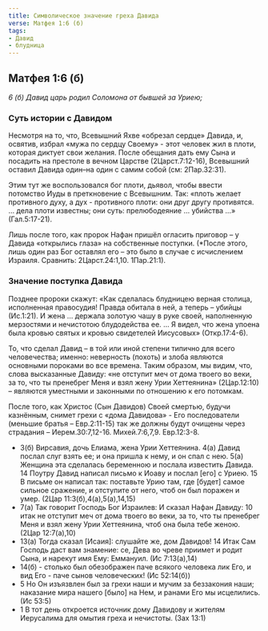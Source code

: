 ```yaml
---
title: Символическое значение греха Давида
verse: Матфея 1:6 (б)
tags: 
- Давид
- блудница
---
```


## Матфея 1:6 (б)

*6 (б) Давид царь родил Соломона от бывшей за Уриею;*

### Суть истории с Давидом

Несмотря на то, что, Всевышний Яхве «обрезал сердце» Давида, и, освятив, избрал «мужа по сердцу Своему» - этот человек жил в плоти, которая диктует свои желания. После обещания дать ему Сына и посадить на престоле в вечном Царстве (2Царст.7:12-16), Всевышний оставил Давида один–на один с самим собой (см: 2Пар.32:31). 

Этим тут же воспользовался бог плоти, дьявол, чтобы ввести потомство Иуды в преткновение с Всевышним. Так: «плоть желает противного духу, а дух - противного плоти: они друг другу противятся. … дела плоти известны; они суть: прелюбодеяние … убийства …» (Гал.5:17-21). 

Лишь после того, как пророк Нафан пришёл огласить приговор – у Давида «открылись глаза» на собственные поступки. (*После этого, лишь  один раз Бог оставлял его – это было в случае с исчислением Израиля. Сравнить: 2Царст.24:1,10. 1Пар.21:1). 

### Значение поступка Давида

Позднее пророки скажут: «Как сделалась блудницею верная столица, исполненная правосудия! Правда обитала в ней, а теперь – убийцы (Ис.1:21).  И жена … держала золотую чашу в руке своей, наполненную мерзостями и нечистотою блудодейства ее. … Я видел, что жена упоена была кровью святых и кровью свидетелей Иисусовых» (Откр.17:4-6).

То, что сделал Давид – в той или иной степени типично для всего человечества; именно: неверность (похоть) и злоба являются основными пороками во все времена. Таким образом, мы видим, что, слова высказанные Давиду: «не отступит меч от дома твоего во веки, за то, что ты пренебрег Меня и взял жену Урии Хеттеянина» (2Цар.12:10) – являются уместными и законными по отношению к его потомкам.  

После того, как Христос (Сын Давидов) Своей смертью, будучи казнённым, снимет грехи с «дома Давидова» -  Его последователи (меньшие братья – Евр.2:11-15) так же должны будут очищены через страдания – Иерем.30:7,12-16. Михей.7:6,7,9. Евр.12:3-8. 

- 3(б) Вирсавия, дочь Елиама, жена Урии Хеттеянина.
4(а) Давид послал слуг взять ее; и она пришла к нему, и он спал с нею. 5(а) Женщина эта сделалась беременною и послала известить Давида. 14 Поутру Давид написал письмо к Иоаву и послал [его] с Уриею. 15 В письме он написал так: поставьте Урию там, где [будет] самое сильное сражение, и отступите от него, чтоб он был поражен и умер. (2Цар 11:3(б),4(а),5(а),14,15)
- 7(а) Так говорит Господь Бог Израилев: И сказал Нафан Давиду: 10 итак не отступит меч от дома твоего во веки, за то, что ты пренебрег Меня и взял жену Урии Хеттеянина, чтоб она была тебе женою. (2Цар 12:7(а),10)
- 13(а) Тогда сказал [Исаия]: слушайте же, дом Давидов! 14 Итак Сам Господь даст вам знамение: се, Дева во чреве приимет и родит Сына, и нарекут имя Ему: Еммануил. (Ис 7:13(а),14)
- 14(б) - столько был обезображен паче всякого человека лик Его, и вид Его - паче сынов человеческих! (Ис 52:14(б))
- 5 Но Он изъязвлен был за грехи наши и мучим за беззакония наши; наказание мира нашего [было] на Нем, и ранами Его мы исцелились. (Ис 53:5)
- 1 В тот день откроется источник дому Давидову и жителям Иерусалима для омытия греха и нечистоты. (Зах 13:1)
